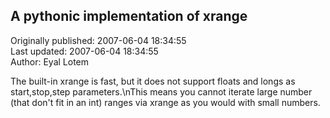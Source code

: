 ## A pythonic implementation of xrange  
Originally published: 2007-06-04 18:34:55  
Last updated: 2007-06-04 18:34:55  
Author: Eyal Lotem  
  
The built-in xrange is fast, but it does not support floats and longs as start,stop,step parameters.\nThis means you cannot iterate large number (that don't fit in an int) ranges via xrange as you would with small numbers.
